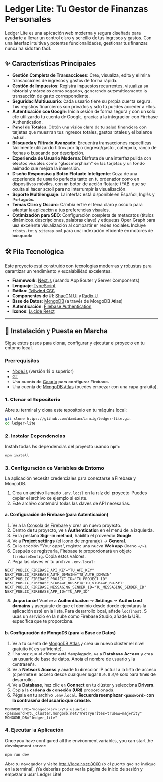 # Ledger Lite: Tu Gestor de Finanzas Personales

Ledger Lite es una aplicación web moderna y segura diseñada para ayudarte a llevar un control claro y sencillo de tus ingresos y gastos. Con una interfaz intuitiva y potentes funcionalidades, gestionar tus finanzas nunca ha sido tan fácil.

## ✨ Características Principales

- **Gestión Completa de Transacciones**: Crea, visualiza, edita y elimina transacciones de ingresos y gastos de forma rápida.
- **Gestión de Impuestos**: Registra impuestos recurrentes, visualiza su historial y márcalos como pagados, generando automáticamente la transacción de gasto correspondiente.
- **Seguridad Multiusuario**: Cada usuario tiene su propia cuenta segura. Tus registros financieros son privados y solo tú puedes acceder a ellos.
- **Autenticación con Google**: Inicia sesión de forma segura y con un solo clic utilizando tu cuenta de Google, gracias a la integración con Firebase Authentication.
- **Panel de Totales**: Obtén una visión clara de tu salud financiera con tarjetas que muestran tus ingresos totales, gastos totales y el balance actual.
- **Búsqueda y Filtrado Avanzado**: Encuentra transacciones específicas fácilmente utilizando filtros por tipo (ingreso/gasto), categoría, rango de fechas o buscando por descripción.
- **Experiencia de Usuario Moderna**: Disfruta de una interfaz pulida con efectos visuales como "glassmorphism" en las tarjetas y un fondo animado que mejora la inmersión.
- **Diseño Responsivo y Botón Flotante Inteligente**: Goza de una experiencia de usuario perfecta tanto en tu ordenador como en dispositivos móviles, con un botón de acción flotante (FAB) que se oculta al hacer scroll para no interrumpir la visualización.
- **Soporte Multilenguaje**: La interfaz está disponible en Español, Inglés y Portugués.
- **Temas Claro y Oscuro**: Cambia entre el tema claro y oscuro para adaptar la aplicación a tus preferencias visuales.
- **Optimización para SEO**: Configuración completa de metadatos (títulos dinámicos, descripciones, palabras clave) y etiquetas Open Graph para una excelente visualización al compartir en redes sociales. Incluye `robots.txt` y `sitemap.xml` para una indexación eficiente en motores de búsqueda.

## 🛠️ Pila Tecnológica

Este proyecto está construido con tecnologías modernas y robustas para garantizar un rendimiento y escalabilidad excelentes.

- **Framework**: [Next.js](https://nextjs.org/) (usando App Router y Server Components)
- **Lenguaje**: [TypeScript](https://www.typescriptlang.org/)
- **Estilos**: [Tailwind CSS](https://tailwindcss.com/)
- **Componentes de UI**: [ShadCN UI](https://ui.shadcn.com/) y [Radix UI](https://www.radix-ui.com/)
- **Base de Datos**: [MongoDB](https://www.mongodb.com/) (a través de MongoDB Atlas)
- **Autenticación**: [Firebase Authentication](https://firebase.google.com/docs/auth)
- **Iconos**: [Lucide React](https://lucide.dev/)

---

## 🚀 Instalación y Puesta en Marcha

Sigue estos pasos para clonar, configurar y ejecutar el proyecto en tu entorno local.

### Prerrequisitos

- [Node.js](https://nodejs.org/en/) (versión 18 o superior)
- [Git](https://git-scm.com/)
- Una cuenta de [Google](https://google.com) para configurar Firebase.
- Una cuenta de [MongoDB Atlas](https://www.mongodb.com/cloud/atlas) (puedes empezar con una capa gratuita).

### 1. Clonar el Repositorio

Abre tu terminal y clona este repositorio en tu máquina local:

```bash
git clone https://github.com/damianclancig/ledger-lite.git
cd ledger-lite
```

### 2. Instalar Dependencias

Instala todas las dependencias del proyecto usando npm:

```bash
npm install
```

### 3. Configuración de Variables de Entorno

La aplicación necesita credenciales para conectarse a Firebase y MongoDB.

1.  Crea un archivo llamado `.env.local` en la raíz del proyecto. Puedes copiar el archivo de ejemplo si existe.
2.  Este archivo contendrá todas las claves de API necesarias.

#### a. Configuración de Firebase (para Autenticación)

1.  Ve a la [Consola de Firebase](https://console.firebase.google.com/) y crea un nuevo proyecto.
2.  Dentro de tu proyecto, ve a **Authentication** en el menú de la izquierda.
3.  En la pestaña **Sign-in method**, habilita el proveedor **Google**.
4.  Ve a **Project settings** (el icono de engranaje) -> **General**.
5.  En la sección "Your apps", registra una nueva **Web app** (icono `</>`).
6.  Después de registrarla, Firebase te proporcionará un objeto `firebaseConfig`. Copia estos valores.
7.  Pega las claves en tu archivo `.env.local`:

```
NEXT_PUBLIC_FIREBASE_API_KEY="TU_API_KEY"
NEXT_PUBLIC_FIREBASE_AUTH_DOMAIN="TU_AUTH_DOMAIN"
NEXT_PUBLIC_FIREBASE_PROJECT_ID="TU_PROJECT_ID"
NEXT_PUBLIC_FIREBASE_STORAGE_BUCKET="TU_STORAGE_BUCKET"
NEXT_PUBLIC_FIREBASE_MESSAGING_SENDER_ID="TU_MESSAGING_SENDER_ID"
NEXT_PUBLIC_FIREBASE_APP_ID="TU_APP_ID"
```

8.  **¡Importante!** Vuelve a **Authentication** -> **Settings** -> **Authorized domains** y asegúrate de que el dominio desde donde ejecutarás la aplicación esté en la lista. Para desarrollo local, añade `localhost`. Si usas un servicio en la nube como Firebase Studio, añade la URL específica que te proporciona.

#### b. Configuración de MongoDB (para la Base de Datos)

1.  Ve a tu cuenta de [MongoDB Atlas](https://www.mongodb.com/cloud/atlas) y crea un nuevo clúster (el nivel gratuito `M0` es suficiente).
2.  Una vez que el clúster esté desplegado, ve a **Database Access** y crea un usuario de base de datos. Anota el nombre de usuario y la contraseña.
3.  Ve a **Network Access** y añade tu dirección IP actual a la lista de acceso (o permite el acceso desde cualquier lugar `0.0.0.0/0` solo para fines de desarrollo).
4.  Ve a **Database**, haz clic en **Connect** en tu clúster y selecciona **Drivers**.
5.  Copia la **cadena de conexión (URI)** proporcionada.
6.  Pégala en tu archivo `.env.local`. **Recuerda reemplazar `<password>` con la contraseña del usuario que creaste.**

```
MONGODB_URI="mongodb+srv://tu_usuario:<password>@tu_cluster.mongodb.net/?retryWrites=true&w=majority"
MONGODB_DB="ledger_lite"
```

### 4. Ejecutar la Aplicación

Once you have configured all the environment variables, you can start the development server:

```bash
npm run dev
```

Abre tu navegador y visita [http://localhost:3000](http://localhost:3000) (o el puerto que se indique en la terminal). ¡Ya deberías poder ver la página de inicio de sesión y empezar a usar Ledger Lite!